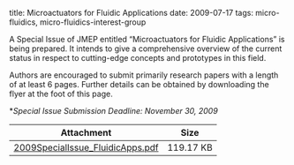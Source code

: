 title: Microactuators for Fluidic Applications
date: 2009-07-17
tags: micro-fluidics, micro-fluidics-interest-group

A Special Issue of JMEP entitled “Microactuators for
Fluidic Applications” is being prepared. It intends to give a comprehensive overview of the current status in respect to cutting-edge concepts and prototypes in this field.
<!--break-->
Authors are encouraged to submit primarily research papers with a length of at least 6 pages. Further details can be obtained by downloading the flyer at the foot of this page.  

**Special Issue Submission Deadline: November 30, 2009*

| Attachment | Size |
|---|---|
| <a href="/files/2009SpecialIssue_FluidicApps.pdf">2009SpecialIssue_FluidicApps.pdf</a> | 119.17 KB |
	